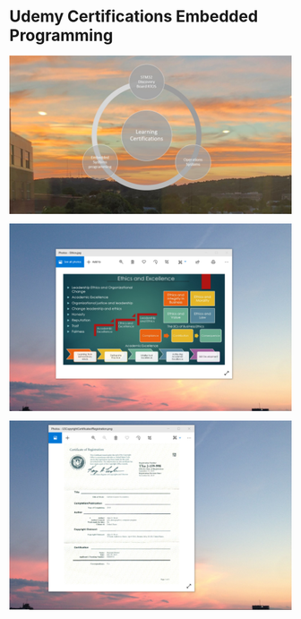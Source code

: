 # Udemy Certifications Embedded Programming

![image](LearningCertifications.jpg)

![image](EthicsandExcellence.png)

![image](USCopyrightCertificate.png)

